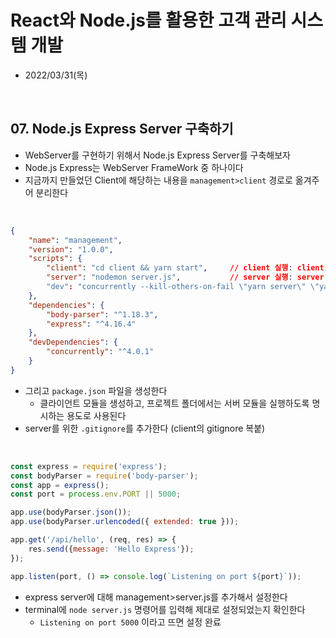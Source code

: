 # React와 Node.js를 활용한 고객 관리 시스템 개발
- 2022/03/31(목)

<br>


## 07. Node.js Express Server 구축하기
- WebServer를 구현하기 위해서 Node.js Express Server를 구축해보자
- Node.js Express는 WebServer FrameWork 중 하나이다
- 지금까지 만들었던 Client에 해당하는 내용을 `management>client` 경로로 옮겨주어 분리한다

<br>

```json
{
    "name": "management",
    "version": "1.0.0",
    "scripts": {
        "client": "cd client && yarn start",     // client 실행: client 폴더로 이동, yarn start 
        "server": "nodemon server.js",           // server 실행: server.js파일 실행
        "dev": "concurrently --kill-others-on-fail \"yarn server\" \"yarn client\"" //
    },
    "dependencies": {
        "body-parser": "^1.18.3",
        "express": "^4.16.4"
    },
    "devDependencies": {
        "concurrently": "^4.0.1"
    }
}
```
- 그리고 `package.json` 파일을 생성한다
    - 클라이언트 모듈을 생성하고, 프로젝트 폴더에서는 서버 모듈을 실행하도록 명시하는 용도로 사용된다
- server를 위한 `.gitignore`를 추가한다 (client의 gitignore 복붙)

<br>

```jsx
const express = require('express');
const bodyParser = require('body-parser');
const app = express();
const port = process.env.PORT || 5000;

app.use(bodyParser.json());
app.use(bodyParser.urlencoded({ extended: true }));

app.get('/api/hello', (req, res) => {
    res.send({message: 'Hello Express'});
});

app.listen(port, () => console.log(`Listening on port ${port}`));
```
- express server에 대해 management>server.js를 추가해서 설정한다
- terminal에 `node server.js` 명령어를 입력해 제대로 설정되었는지 확인한다
    - `Listening on port 5000` 이라고 뜨면 설정 완료